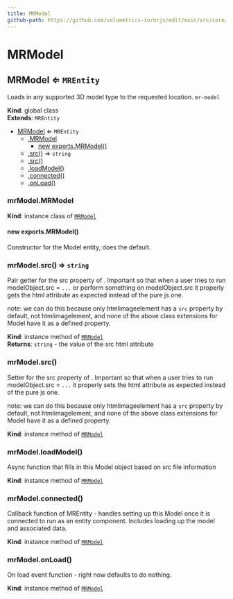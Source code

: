 ```yaml
---
title: MRModel
github-path: https://github.com/volumetrics-io/mrjs/edit/main/src/core/entities/MRModel.js
---
```

# MRModel

<a name="MRModel"></a>

## MRModel ⇐ <code>MREntity</code>
Loads in any supported 3D model type to the requested location. `mr-model`

**Kind**: global class  
**Extends**: <code>MREntity</code>  

* [MRModel](#MRModel) ⇐ <code>MREntity</code>
    * [.MRModel](#MRModel+MRModel)
        * [new exports.MRModel()](#new_MRModel+MRModel_new)
    * [.src()](#MRModel+src) ⇒ <code>string</code>
    * [.src()](#MRModel+src)
    * [.loadModel()](#MRModel+loadModel)
    * [.connected()](#MRModel+connected)
    * [.onLoad()](#MRModel+onLoad)

<a name="MRModel+MRModel"></a>

### mrModel.MRModel
**Kind**: instance class of [<code>MRModel</code>](#MRModel)  
<a name="new_MRModel+MRModel_new"></a>

#### new exports.MRModel()
Constructor for the Model entity, does the default.

<a name="MRModel+src"></a>

### mrModel.src() ⇒ <code>string</code>
Pair getter for the src property of <mr-model>. Important so that when a user tries
to run modelObject.src = `...` or perform something on modelObject.src it properly gets the html
attribute as expected instead of the pure js one.

note: we can do this because only htmlimageelement has a `src` property by default, not htmlimagelement,
and none of the above class extensions for Model have it as a defined property.

**Kind**: instance method of [<code>MRModel</code>](#MRModel)  
**Returns**: <code>string</code> - the value of the src html attribute  
<a name="MRModel+src"></a>

### mrModel.src()
Setter for the src property of <mr-model>. Important so that when a user tries
to run modelObject.src = `...` it properly sets the html attribute as expected instead of the
pure js one.

note: we can do this because only htmlimageelement has a `src` property by default, not htmlimagelement,
and none of the above class extensions for Model have it as a defined property.

**Kind**: instance method of [<code>MRModel</code>](#MRModel)  
<a name="MRModel+loadModel"></a>

### mrModel.loadModel()
Async function that fills in this Model object based on src file information

**Kind**: instance method of [<code>MRModel</code>](#MRModel)  
<a name="MRModel+connected"></a>

### mrModel.connected()
Callback function of MREntity - handles setting up this Model once it is connected to run as an entity component.
Includes loading up the model and associated data.

**Kind**: instance method of [<code>MRModel</code>](#MRModel)  
<a name="MRModel+onLoad"></a>

### mrModel.onLoad()
On load event function - right now defaults to do nothing.

**Kind**: instance method of [<code>MRModel</code>](#MRModel)  
